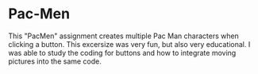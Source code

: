 # Pac-Men
This "PacMen" assignment creates multiple Pac Man characters when clicking a button. This excersize was very fun, but also very educational. I was able to study the coding for buttons and how to integrate moving pictures into the same code. 
